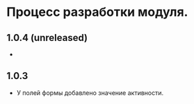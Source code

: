 Процесс разработки модуля.
==============
1.0.4 (unreleased)
-----------------
  * 
  
1.0.3
-----------------
  * У полей формы добавлено значение активности.